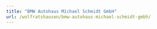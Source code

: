 ```yaml
---
title: "BMW Autohaus Michael Schmidt GmbH"
url: /wolfratshausen/bmw-autohaus-michael-schmidt-gmbh/
---
```

